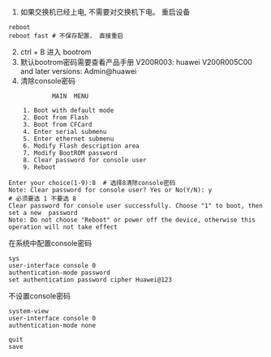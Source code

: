 
1. 如果交换机已经上电, 不需要对交换机下电。 重启设备
```shell
reboot 
reboot fast # 不保存配置， 直接重启
```
2. ctrl + B 进入 bootrom
3. 默认bootrom密码需要查看产品手册
	V200R003: huawei
	V200R005C00 and later versions: Admin@huawei
4. 清除console密码
```shell
            MAIN  MENU  
  
    1. Boot with default mode  
    2. Boot from Flash  
    3. Boot from CFCard  
    4. Enter serial submenu  
    5. Enter ethernet submenu  
    6. Modify Flash description area  
    7. Modify BootROM password  
    8. Clear password for console user  
    9. Reboot  
  
Enter your choice(1-9):8  # 选择8清除console密码
Note: Clear password for console user? Yes or No(Y/N): y      
# 必须要选 1 不要选 8
Clear password for console user successfully. Choose "1" to boot, then set a new  password  
Note: Do not choose "Reboot" or power off the device, otherwise this operation will not take effect
```

在系统中配置console密码

```shell
sys
user-interface console 0
authentication-mode password
set authentication password cipher Huawei@123
```

不设置console密码
```shell
system-view
user-interface console 0
authentication-mode none

quit
save
```

